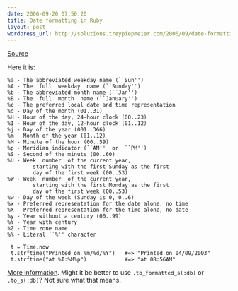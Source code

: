 ```yaml
---
date: 2006-09-20 07:50:20
title: Date formatting in Ruby
layout: post
wordpress_url: http://solutions.treypiepmeier.com/2006/09/date-formatting-in-ruby/
---
```

[Source](http://corelib.rubyonrails.org/classes/Time.html#M000264)

Here it is:

	%a - The abbreviated weekday name (``Sun'')
	%A - The  full  weekday  name (``Sunday'')
	%b - The abbreviated month name (``Jan'')
	%B - The  full  month  name (``January'')
	%c - The preferred local date and time representation
	%d - Day of the month (01..31)
	%H - Hour of the day, 24-hour clock (00..23)
	%I - Hour of the day, 12-hour clock (01..12)
	%j - Day of the year (001..366)
	%m - Month of the year (01..12)
	%M - Minute of the hour (00..59)
	%p - Meridian indicator (``AM''  or  ``PM'')
	%S - Second of the minute (00..60)
	%U - Week  number  of the current year,
	        starting with the first Sunday as the first
	        day of the first week (00..53)
	%W - Week  number  of the current year,
	        starting with the first Monday as the first
	        day of the first week (00..53)
	%w - Day of the week (Sunday is 0, 0..6)
	%x - Preferred representation for the date alone, no time
	%X - Preferred representation for the time alone, no date
	%y - Year without a century (00..99)
	%Y - Year with century
	%Z - Time zone name
	%% - Literal ``%'' character

	 t = Time.now
	 t.strftime("Printed on %m/%d/%Y")   #=> "Printed on 04/09/2003"
	 t.strftime("at %I:%M%p")            #=> "at 08:56AM"

[More information](http://www.rubynoob.com/articles/2006/08/31/how-to-do-friendly-date-formatting-in-ruby).  Might it be better to use `.to_formatted_s(:db)` or `.to_s(:db)`?  Not sure what that means.